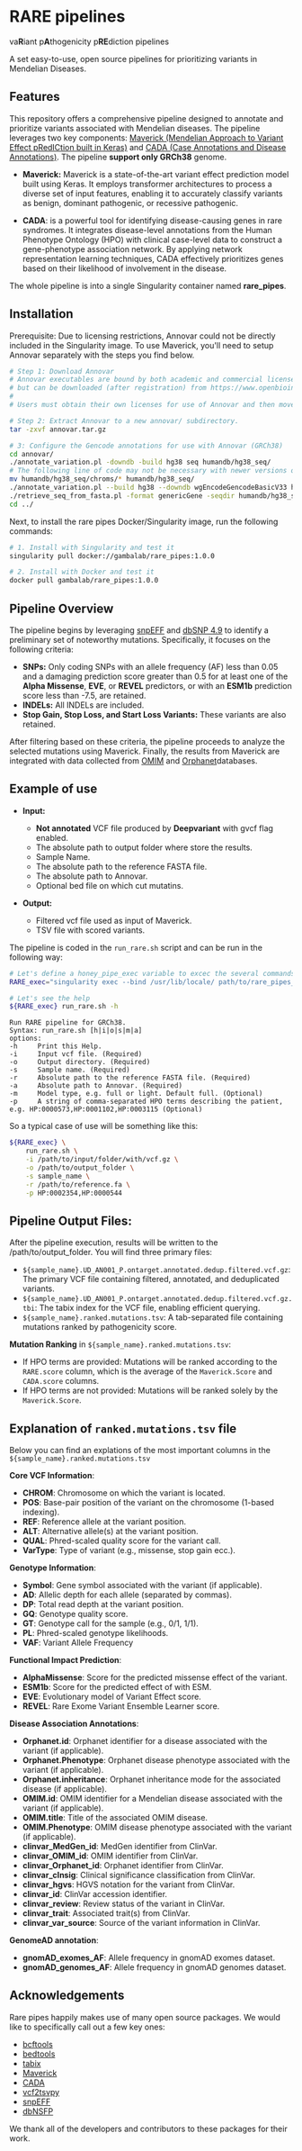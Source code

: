 # RARE pipelines
va**R**iant p**A**thogenicity p**RE**diction pipelines

A set easy-to-use, open source pipelines for prioritizing variants in Mendelian Diseases.

## Features
This repository offers a comprehensive pipeline designed to annotate and prioritize variants associated with Mendelian diseases. The pipeline leverages two key components: [Maverick (Mendelian Approach to Variant Effect pRedICtion built in Keras)](https://github.com/ZuchnerLab/Maverick) and [CADA (Case Annotations and Disease Annotations)](https://github.com/Chengyao-Peng/CADA). The pipeline **support only GRCh38** genome.

* **Maverick:** Maverick is a state-of-the-art variant effect prediction model built using Keras. It employs transformer architectures to process a diverse set of input features, enabling it to accurately classify variants as benign, dominant pathogenic, or recessive pathogenic.

* **CADA**: is a powerful tool for identifying disease-causing genes in rare syndromes. It integrates disease-level annotations from the Human Phenotype Ontology (HPO) with clinical case-level data to construct a gene-phenotype association network. By applying network representation learning techniques, CADA effectively prioritizes genes based on their likelihood of involvement in the disease.

The whole pipeline is into a single Singularity container named **rare_pipes**.

## Installation
Prerequisite: Due to licensing restrictions, Annovar could not be directly included in the Singularity image. To use Maverick, you'll need to setup Annovar separately with the steps you find below.

```bash
# Step 1: Download Annovar
# Annovar executables are bound by both academic and commercial licenses,
# but can be downloaded (after registration) from https://www.openbioinformatics.org/annovar/annovar_download_form.php
#
# Users must obtain their own licenses for use of Annovar and then move the release archive to the a directory of ypur choise. 

# Step 2: Extract Annovar to a new annovar/ subdirectory.
tar -zxvf annovar.tar.gz

# 3: Configure the Gencode annotations for use with Annovar (GRCh38)
cd annovar/
./annotate_variation.pl -downdb -build hg38 seq humandb/hg38_seq/
# The following line of code may not be necessary with newer versions of Annovar. Use as needed. 
mv humandb/hg38_seq/chroms/* humandb/hg38_seq/
./annotate_variation.pl --build hg38 --downdb wgEncodeGencodeBasicV33 humandb/
./retrieve_seq_from_fasta.pl -format genericGene -seqdir humandb/hg38_seq/ -outfile humandb/hg38_wgEncodeGencodeBasicV33Mrna.fa humandb/hg38_wgEncodeGencodeBasicV33.txt 
cd ../
```

Next, to install the rare pipes Docker/Singularity image, run the following commands:
```bash
# 1. Install with Singularity and test it
singularity pull docker://gambalab/rare_pipes:1.0.0

# 2. Install with Docker and test it
docker pull gambalab/rare_pipes:1.0.0
 ```

## Pipeline Overview
The pipeline begins by leveraging [snpEFF](https://pcingola.github.io/SnpEff/) and [dbSNP 4.9](https://sites.google.com/site/jpopgen/dbNSFP) to identify a preliminary set of noteworthy mutations. Specifically, it focuses on the following criteria:

* **SNPs:** Only coding SNPs with an allele frequency (AF) less than 0.05 and a damaging prediction score greater than 0.5 for at least one of the **Alpha Missense**, **EVE**, or **REVEL** predictors, or with an **ESM1b** prediction score less than -7.5, are retained.
* **INDELs:** All INDELs are included.
* **Stop Gain, Stop Loss, and Start Loss Variants:** These variants are also retained.

After filtering based on these criteria, the pipeline proceeds to analyze the selected mutations using Maverick. Finally, the results from Maverick are integrated with data collected from [OMIM](https://www.omim.org/) and [Orphanet](https://www.orpha.net/)databases.

## Example of use

* **Input:**
	* **Not annotated** VCF file produced by **Deepvariant** with gvcf flag enabled.
	* The absolute path to output folder where store the results.
	* Sample Name.
	* The absolute path to the reference FASTA file.
	* The absolute path to Annovar.
	* Optional bed file on which cut mutatins.

* **Output:**
	* Filtered vcf file used as input of Maverick.
	* TSV file with scored variants.

The pipeline is coded in the ```run_rare.sh``` script and can be run in the following way:

```bash
# Let's define a honey_pipe_exec variable to excec the several commands 
RARE_exec="singularity exec --bind /usr/lib/locale/ path/to/rare_pipes_1.0.0.sif"

# Let's see the help
${RARE_exec} run_rare.sh -h
```
```
Run RARE pipeline for GRCh38.
Syntax: run_rare.sh [h|i|o|s|m|a]
options:
-h     Print this Help.
-i     Input vcf file. (Required)
-o     Output directory. (Required)
-s     Sample name. (Required)
-r     Absolute path to the reference FASTA file. (Required)
-a     Absolute path to Annovar. (Required)
-m     Model type, e.g. full or light. Default full. (Optional)
-p     A string of comma-separated HPO terms describing the patient, e.g. HP:0000573,HP:0001102,HP:0003115 (Optional)
```

So a typical case of use will be something like this:
```bash
${RARE_exec} \
    run_rare.sh \
    -i /path/to/input/folder/with/vcf.gz \
    -o /path/to/output_folder \
    -s sample_name \
    -r /path/to/reference.fa \
    -p HP:0002354,HP:0000544
```

## Pipeline Output Files:
After the pipeline execution, results will be written to the /path/to/output_folder. You will find three primary files:

* ```${sample_name}.UD_AN001_P.ontarget.annotated.dedup.filtered.vcf.gz```: The primary VCF file containing filtered, annotated, and deduplicated variants.
* ```${sample_name}.UD_AN001_P.ontarget.annotated.dedup.filtered.vcf.gz.tbi```: The tabix index for the VCF file, enabling efficient querying.
* ```${sample_name}.ranked.mutations.tsv```: A tab-separated file containing mutations ranked by pathogenicity score.

**Mutation Ranking** in ```${sample_name}.ranked.mutations.tsv```:
*	If HPO terms are provided: Mutations will be ranked according to the ```RARE.score``` column, which is the average of the ```Maverick.Score``` and ```CADA.score``` columns.
*	If HPO terms are not provided: Mutations will be ranked solely by the ```Maverick.Score```.

## Explanation of ```ranked.mutations.tsv``` file
Below you can find an explations of the most important columns in the ```${sample_name}.ranked.mutations.tsv```

**Core VCF Information**:
*	**CHROM**: Chromosome on which the variant is located.
*	**POS**: Base-pair position of the variant on the chromosome (1-based indexing).
*	**REF**: Reference allele at the variant position.
*	**ALT**: Alternative allele(s) at the variant position.
*	**QUAL**: Phred-scaled quality score for the variant call.
*	**VarType**: Type of variant (e.g., missense, stop gain ecc.).


**Genotype Information**:
*	**Symbol**: Gene symbol associated with the variant (if applicable).
*	**AD**: Allelic depth for each allele (separated by commas).
*	**DP**: Total read depth at the variant position.
*	**GQ**: Genotype quality score.
*	**GT**: Genotype call for the sample (e.g., 0/1, 1/1).
*	**PL**: Phred-scaled genotype likelihoods.
*	**VAF**: Variant Allele Frequency


**Functional Impact Prediction**:
*	**AlphaMissense**: Score for the predicted missense effect of the variant.
*	**ESM1b**: Score for the predicted effect of with ESM.
*	**EVE**: Evolutionary model of Variant Effect score.
*	**REVEL**: Rare Exome Variant Ensemble Learner score.


**Disease Association Annotations**:
*	**Orphanet.id**: Orphanet identifier for a disease associated with the variant (if applicable).
*	**Orphanet.Phenotype**: Orphanet disease phenotype associated with the variant (if applicable).
*	**Orphanet.inheritance**: Orphanet inheritance mode for the associated disease (if applicable).
*	**OMIM.id**: OMIM identifier for a Mendelian disease associated with the variant (if applicable).
*	**OMIM.title**: Title of the associated OMIM disease.
*	**OMIM.Phenotype**: OMIM disease phenotype associated with the variant (if applicable).
*	**clinvar_MedGen_id**: MedGen identifier from ClinVar.
*	**clinvar_OMIM_id**: OMIM identifier from ClinVar.
*	**clinvar_Orphanet_id**: Orphanet identifier from ClinVar.
*	**clinvar_clnsig**: Clinical significance classification from ClinVar.
*	**clinvar_hgvs**: HGVS notation for the variant from ClinVar.
*	**clinvar_id**: ClinVar accession identifier.
*	**clinvar_review**: Review status of the variant in ClinVar.
*	**clinvar_trait**: Associated trait(s) from ClinVar.
*	**clinvar_var_source**: Source of the variant information in ClinVar.


**GenomeAD annotation**:
*	**gnomAD_exomes_AF**: Allele frequency in gnomAD exomes dataset.
*	**gnomAD_genomes_AF**: Allele frequency in gnomAD genomes dataset.


## Acknowledgements
Rare pipes happily makes use of many open source packages. We would like to specifically call out a few key ones:
*	[bcftools](https://github.com/samtools/bcftools)
*   [bedtools](https://github.com/arq5x/bedtools2)
*	[tabix](https://github.com/samtools/tabix)
*	[Maverick](https://github.com/ZuchnerLab/Maverick)
*	[CADA](https://github.com/Chengyao-Peng/CADA)
*	[vcf2tsvpy](https://github.com/sigven/vcf2tsvpy)
*	[snpEFF](https://pcingola.github.io/SnpEff/)
*	[dbNSFP](https://sites.google.com/site/jpopgen/dbNSFP)

We thank all of the developers and contributors to these packages for their work.
